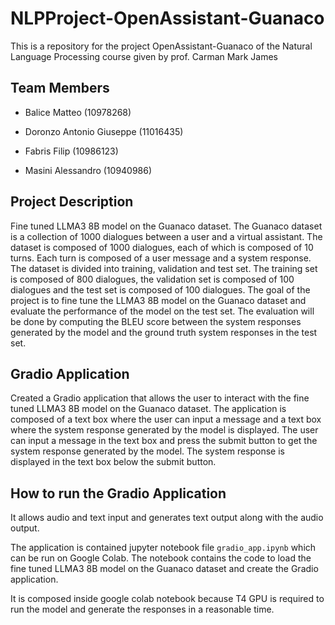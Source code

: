 # NLPProject-OpenAssistant-Guanaco
This is a repository for the project OpenAssistant-Guanaco of the Natural Language Processing course given by prof. Carman Mark James

## Team Members

- Balice Matteo (10978268)

- Doronzo Antonio Giuseppe (11016435)

- Fabris Filip (10986123)

- Masini Alessandro (10940986)


## Project Description
Fine tuned LLMA3 8B model on the Guanaco dataset. The Guanaco dataset is a collection of 1000 dialogues between a user and a virtual assistant. The dataset is composed of 1000 dialogues, each of which is composed of 10 turns. Each turn is composed of a user message and a system response. The dataset is divided into training, validation and test set. The training set is composed of 800 dialogues, the validation set is composed of 100 dialogues and the test set is composed of 100 dialogues. The goal of the project is to fine tune the LLMA3 8B model on the Guanaco dataset and evaluate the performance of the model on the test set. The evaluation will be done by computing the BLEU score between the system responses generated by the model and the ground truth system responses in the test set.

## Gradio Application
Created a Gradio application that allows the user to interact with the fine tuned LLMA3 8B model on the Guanaco dataset. The application is composed of a text box where the user can input a message and a text box where the system response generated by the model is displayed. The user can input a message in the text box and press the submit button to get the system response generated by the model. The system response is displayed in the text box below the submit button.

## How to run the Gradio Application
It allows audio and text input and generates text output along with the audio output. 

The application is contained jupyter notebook file `gradio_app.ipynb` which can be run on Google Colab. The notebook contains the code to load the fine tuned LLMA3 8B model on the Guanaco dataset and create the Gradio application. 

It is composed inside google colab notebook because T4 GPU is required to run the model and generate the responses in a reasonable time.
